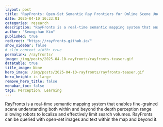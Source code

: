 ```yaml
---
layout: post
title: "RayFronts: Open-Set Semantic Ray Frontiers for Online Scene Understanding and Exploration"
date: 2025-04-10 10:33:01
categories: research
description: "RayFronts is a real-time semantic mapping system that enables fine-grained scene understanding both within and beyond the depth perception range allowing robots to localize and effectively limit search volumes."
author: "Seungchan Kim"
published: true
redirect: "https://rayfronts.github.io/"
show_sidebar: false
# slim_content_width: true
permalink: /rayfronts/
image: /img/posts/2025-04-10-rayfronts/rayfronts-teaser.gif
datatable: true
title_image: None
hero_image: /img/posts/2025-04-10-rayfronts/rayfronts-teaser.gif
hero_height: is-large
remove_hero_title: false
menubar_toc: false
tags: Perception, Learning
---
```


RayFronts is a real-time semantic mapping system that enables fine-grained scene understanding both within and beyond the depth perception range allowing robots to localize and effectively limit search volumes. RayFronts can be queried with open-set images and text within the map and beyond it. 
